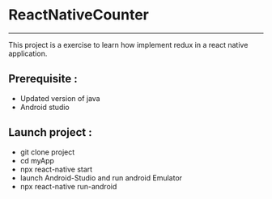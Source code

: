 # ReactNativeCounter
***
This project is a exercise to learn how implement redux in a react native application.

## Prerequisite :

- Updated version of java
- Android studio

## Launch project :

- git clone project
- cd myApp
- npx react-native start
- launch Android-Studio and run android Emulator
- npx react-native run-android
